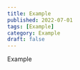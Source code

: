 ```yaml
---
title: Example
published: 2022-07-01
tags: [Example]
category: Example
draft: false
---
```


Example